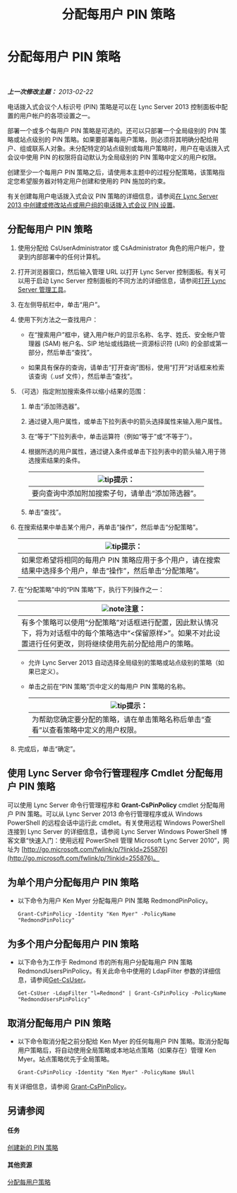 ﻿---
title: 分配每用户 PIN 策略
TOCTitle: 分配每用户 PIN 策略
ms:assetid: d8211c64-0b63-4193-a074-673da7d14287
ms:mtpsurl: https://technet.microsoft.com/zh-cn/library/Gg182594(v=OCS.15)
ms:contentKeyID: 49314419
ms.date: 05/19/2016
mtps_version: v=OCS.15
ms.translationtype: HT
---

# 分配每用户 PIN 策略

 

_**上一次修改主题：** 2013-02-22_

电话拨入式会议个人标识号 (PIN) 策略是可以在 Lync Server 2013 控制面板中配置的用户帐户的各项设置之一。

部署一个或多个每用户 PIN 策略是可选的。还可以只部署一个全局级别的 PIN 策略或站点级别的 PIN 策略。如果要部署每用户策略，则必须将其明确分配给用户、组或联系人对象。未分配特定的站点级别或每用户策略时，用户在电话拨入式会议中使用 PIN 的权限将自动默认为全局级别的 PIN 策略中定义的用户权限。

创建至少一个每用户 PIN 策略之后，请使用本主题中的过程分配策略，该策略指定您希望服务器对特定用户创建和使用的 PIN 施加的约束。

有关创建每用户电话拨入式会议 PIN 策略的详细信息，请参阅[在 Lync Server 2013 中创建或修改站点或用户组的电话拨入式会议 PIN 设置](lync-server-2013-create-or-modify-dial-in-conferencing-pin-settings-for-a-site-or-group-of-users.md)。

## 分配每用户 PIN 策略

1.  使用分配给 CsUserAdministrator 或 CsAdministrator 角色的用户帐户，登录到内部部署中的任何计算机。

2.  打开浏览器窗口，然后输入管理 URL 以打开 Lync Server 控制面板。有关可以用于启动 Lync Server 控制面板的不同方法的详细信息，请参阅[打开 Lync Server 管理工具](lync-server-2013-open-lync-server-administrative-tools.md)。

3.  在左侧导航栏中，单击“用户”。

4.  使用下列方法之一查找用户：
    
      - 在“搜索用户”框中，键入用户帐户的显示名称、名字、姓氏、安全帐户管理器 (SAM) 帐户名、SIP 地址或线路统一资源标识符 (URI) 的全部或第一部分，然后单击“查找”。
    
      - 如果具有保存的查询，请单击“打开查询”图标，使用“打开”对话框来检索该查询（.usf 文件），然后单击“查找”。

5.  （可选）指定附加搜索条件以缩小结果的范围：
    
    1.  单击“添加筛选器”。
    
    2.  通过键入用户属性，或单击下拉列表中的箭头选择属性来输入用户属性。
    
    3.  在“等于”下拉列表中，单击运算符（例如“等于”或“不等于”）。
    
    4.  根据所选的用户属性，通过键入条件或单击下拉列表中的箭头输入用于筛选搜索结果的条件。
        
        <table>
        <thead>
        <tr class="header">
        <th><img src="images/Gg398094.tip(OCS.15).gif" title="tip" alt="tip" />提示：</th>
        </tr>
        </thead>
        <tbody>
        <tr class="odd">
        <td>要向查询中添加附加搜索子句，请单击“添加筛选器”。</td>
        </tr>
        </tbody>
        </table>
    
    5.  单击“查找”。

6.  在搜索结果中单击某个用户，再单击“操作”，然后单击“分配策略”。
    
    <table>
    <thead>
    <tr class="header">
    <th><img src="images/Gg398094.tip(OCS.15).gif" title="tip" alt="tip" />提示：</th>
    </tr>
    </thead>
    <tbody>
    <tr class="odd">
    <td>如果您希望将相同的每用户 PIN 策略应用于多个用户，请在搜索结果中选择多个用户，单击“操作”，然后单击“分配策略”。</td>
    </tr>
    </tbody>
    </table>


7.  在“分配策略”中的“PIN 策略”下，执行下列操作之一：
    
    <table>
    <thead>
    <tr class="header">
    <th><img src="images/Dn783119.note(OCS.15).gif" title="note" alt="note" />注意：</th>
    </tr>
    </thead>
    <tbody>
    <tr class="odd">
    <td>有多个策略可以使用“分配策略”对话框进行配置，因此默认情况下，将为对话框中的每个策略选中“&lt;保留原样&gt;”。如果不对此设置进行任何更改，则将继续使用先前分配给用户的策略。</td>
    </tr>
    </tbody>
    </table>
    
      - 允许 Lync Server 2013 自动选择全局级别的策略或站点级别的策略（如果已定义）。
    
      - 单击之前在“PIN 策略”页中定义的每用户 PIN 策略的名称。
        
        <table>
        <thead>
        <tr class="header">
        <th><img src="images/Gg398094.tip(OCS.15).gif" title="tip" alt="tip" />提示：</th>
        </tr>
        </thead>
        <tbody>
        <tr class="odd">
        <td>为帮助您确定要分配的策略，请在单击策略名称后单击“查看”以查看策略中定义的用户权限。</td>
        </tr>
        </tbody>
        </table>


8.  完成后，单击“确定”。

## 使用 Lync Server 命令行管理程序 Cmdlet 分配每用户 PIN 策略

可以使用 Lync Server 命令行管理程序和 **Grant-CsPinPolicy** cmdlet 分配每用户 PIN 策略。可以从 Lync Server 2013 命令行管理程序或从 Windows PowerShell 的远程会话中运行此 cmdlet。有关使用远程 Windows PowerShell 连接到 Lync Server 的详细信息，请参阅 Lync Server Windows PowerShell 博客文章“快速入门：使用远程 PowerShell 管理 Microsoft Lync Server 2010”，网址为 [http://go.microsoft.com/fwlink/p/?linkId=255876](http://go.microsoft.com/fwlink/p/?linkid=255876)。

## 为单个用户分配每用户 PIN 策略

  - 以下命令为用户 Ken Myer 分配每用户 PIN 策略 RedmondPinPolicy。
    
        Grant-CsPinPolicy -Identity "Ken Myer" -PolicyName "RedmondPinPolicy"

## 为多个用户分配每用户 PIN 策略

  - 以下命令为工作于 Redmond 市的所有用户分配每用户 PIN 策略 RedmondUsersPinPolicy。有关此命令中使用的 LdapFilter 参数的详细信息，请参阅[Get-CsUser](https://docs.microsoft.com/en-us/powershell/module/skype/Get-CsUser)。
    
        Get-CsUser -LdapFilter "l=Redmond" | Grant-CsPinPolicy -PolicyName "RedmondUsersPinPolicy"

## 取消分配每用户 PIN 策略

  - 以下命令取消分配之前分配给 Ken Myer 的任何每用户 PIN 策略。取消分配每用户策略后，将自动使用全局策略或本地站点策略（如果存在）管理 Ken Myer。站点策略优先于全局策略。
    
        Grant-CsPinPolicy -Identity "Ken Myer" -PolicyName $Null

有关详细信息，请参阅 [Grant-CsPinPolicy](https://docs.microsoft.com/en-us/powershell/module/skype/Grant-CsPinPolicy)。

## 另请参阅

#### 任务

[创建新的 PIN 策略](lync-server-2013-create-a-new-pin-policy.md)  

#### 其他资源

[分配每用户策略](lync-server-2013-assigning-per-user-policies.md)

